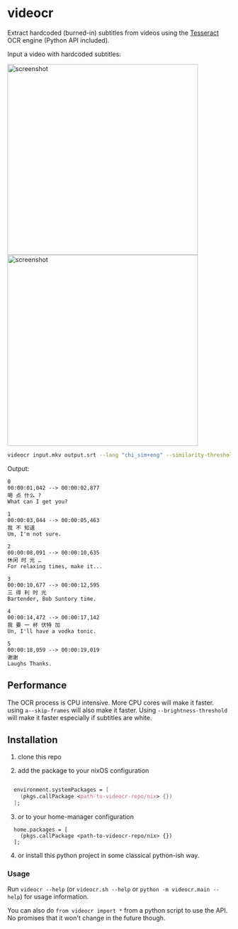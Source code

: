 # videocr

Extract hardcoded (burned-in) subtitles from videos using the [Tesseract](https://github.com/tesseract-ocr/tesseract) OCR engine (Python API included).

Input a video with hardcoded subtitles:

<p float="left">
  <img width="430" alt="screenshot" src="https://user-images.githubusercontent.com/10210967/56873658-3b76dd00-6a34-11e9-95c6-cd6edc721f58.png">
  <img width="430" alt="screenshot" src="https://user-images.githubusercontent.com/10210967/56873659-3b76dd00-6a34-11e9-97aa-2c3e96fe3a97.png">
</p>

```bash
videocr input.mkv output.srt --lang "chi_sim+eng" --similarity-threshold 70 --confidence-threshold 65 --brightness-threshold 150
```

Output:

``` 
0
00:00:01,042 --> 00:00:02,877
喝 点 什么 ? 
What can I get you?

1
00:00:03,044 --> 00:00:05,463
我 不 知道
Um, I'm not sure.

2
00:00:08,091 --> 00:00:10,635
休闲 时 光 …
For relaxing times, make it...

3
00:00:10,677 --> 00:00:12,595
三 得 利 时 光
Bartender, Bob Suntory time.

4
00:00:14,472 --> 00:00:17,142
我 要 一 杯 伏特 加
Un, I'll have a vodka tonic.

5
00:00:18,059 --> 00:00:19,019
谢谢
Laughs Thanks.
```

## Performance

The OCR process is CPU intensive. More CPU cores will make it faster. using `a--skip-frames` will also make it faster. Using `--brightness-threshold` will make it faster especially if subtitles are white.

## Installation

1. clone this repo

2. add the package to your nixOS configuration 

  ```nix

    environment.systemPackages = [
      (pkgs.callPackage <path-to-videocr-repo/nix> {})
    ];

  ```
3. or to your home-manager configuration
  ```
    home.packages = [
      (pkgs.callPackage <path-to-videocr-repo/nix> {})
    ];
  ```
4. or install this python project in some classical python-ish way.


### Usage

Run `videocr --help` (or `videocr.sh --help` or `python -m videocr.main --help`) for usage information.

You can also do `from videocr import *` from a python script to use the API. No promises that it won't change in the future though.